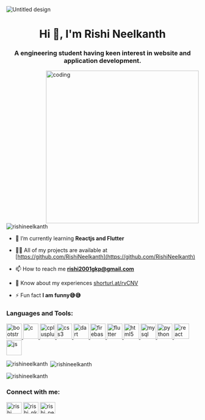 ![Untitled design](https://user-images.githubusercontent.com/71087332/210004785-71b09712-9964-4ba4-b6db-0e35d09af3ab.gif)
<h1 align="center">Hi 👋, I'm Rishi Neelkanth</h1>
<h3 align="center">A engineering student having keen interest in website and application development.</h3>

<img align="right" alt="coding" width="400" src="https://media.tenor.com/NOYF3f82b_gAAAAC/programmer.gif">

<p align="left"> <img src="https://komarev.com/ghpvc/?username=rishineelkanth&label=Profile%20views&color=0e75b6&style=flat" alt="rishineelkanth" /> </p>

- 🌱 I’m currently learning **Reactjs and Flutter**

- 👨‍💻 All of my projects are available at [https://github.com/RishiNeelkanth](https://github.com/RishiNeelkanth)

- 📫 How to reach me **rishi2001gkp@gmail.com**

- 📄 Know about my experiences [shorturl.at/rvCNV](shorturl.at/rvCNV)

- ⚡ Fun fact **I am funny😅😅**



<h3 align="left">Languages and Tools:</h3>
<p align="left"> 
<a href="https://getbootstrap.com" target="_blank" rel="noreferrer"> <img src="https://www.vectorlogo.zone/logos/getbootstrap/getbootstrap-icon.svg" alt="bootstrap" width="40" height="40"/> </a><a href="https://www.cprogramming.com/" target="_blank" rel="noreferrer">
<img src="https://user-images.githubusercontent.com/71087332/209993411-47bc2ab2-5708-44a9-a821-6f1fba4de926.svg" alt="c" width="40" height="40"/></a><a href="https://www.w3schools.com/cpp/" target="_blank" rel="noreferrer"> <img src="https://user-images.githubusercontent.com/71087332/209993806-be9a36a3-1e7d-4b8b-a30e-2a21e3da0263.svg" alt="cplusplus" width="40" height="40"/> </a><a href="https://www.w3schools.com/css/" target="_blank" rel="noreferrer"> <img src="https://user-images.githubusercontent.com/71087332/209994200-03472451-4f00-421c-9c3f-6586e019f5d1.svg" alt="css3" width="40" height="40"/> </a><a href="https://dart.dev" target="_blank" rel="noreferrer"> <img src="https://www.vectorlogo.zone/logos/dartlang/dartlang-icon.svg" alt="dart" width="40" height="40"/> </a><a href="https://firebase.google.com/" target="_blank" rel="noreferrer"> <img src="https://www.vectorlogo.zone/logos/firebase/firebase-icon.svg" alt="firebase" width="40" height="40"/> </a><a href="https://flutter.dev" target="_blank" rel="noreferrer"> <img src="https://www.vectorlogo.zone/logos/flutterio/flutterio-icon.svg" alt="flutter" width="40" height="40"/> </a><a href="https://www.w3.org/html/" target="_blank" rel="noreferrer"> <img src="https://user-images.githubusercontent.com/71087332/209994550-f6f2e058-9ae2-46c6-9a8a-8fd3ec5bf2e5.svg" alt="html5" width="40" height="40"/> </a><a href="https://www.mysql.com/" target="_blank" rel="noreferrer"> <img src="https://www.vectorlogo.zone/logos/mysql/mysql-official.svg" alt="mysql" width="40" height="40"/> </a><a href="https://www.python.org" target="_blank" rel="noreferrer"> <img src="https://www.vectorlogo.zone/logos/python/python-icon.svg" alt="python" width="40" height="40"/> </a><a href="https://reactjs.org/" target="_blank" rel="noreferrer"> <img src="https://www.vectorlogo.zone/logos/reactjs/reactjs-icon.svg" alt="react" width="40" height="40"/> </a><a href="https://www.javascript.com/" target="_blank" rel="noreferrer"> <img src="https://user-images.githubusercontent.com/71087332/209994901-cf5544e3-94a4-4dc1-a71f-36784bd74ab6.svg" alt="js" width="40" height="40"/> </a> </p>

<p><img align="left" src="https://github-readme-stats.vercel.app/api/top-langs?username=rishineelkanth&show_icons=true&locale=en&layout=compact" alt="rishineelkanth" /></p>

<p>&nbsp;<img align="center" src="https://github-readme-stats.vercel.app/api?username=rishineelkanth&show_icons=true&locale=en" alt="rishineelkanth" /></p>

<p><img align="center" src="https://github-readme-streak-stats.herokuapp.com/?user=rishineelkanth&" alt="rishineelkanth" /></p>

<h3 align="left">Connect with me:</h3>
<p align="left">
<a href="https://www.linkedin.com/in/rishi-neelkanth-854969206/" target="blank"><img align="center" src="https://user-images.githubusercontent.com/71087332/210006422-a2d2a252-00d0-4364-bc4a-ca97d7dc9f47.svg" alt="rishi neelkanth" height="30" width="40" /></a>
<a href="https://leetcode.com/Rishi_nk/" target="blank"><img align="center" src="https://user-images.githubusercontent.com/71087332/210006072-471b5617-010e-4141-a902-e0eccfd25473.svg" alt="rishi_nk" height="30" width="40" /></a>
<a href="https://auth.geeksforgeeks.org/user/rishi_neelkanth/practice" target="blank"><img align="center" src="https://user-images.githubusercontent.com/71087332/210006294-36862365-6d86-4a31-9ab5-1ef0ce46bc3e.svg" alt="rishi_neelkanth" height="30" width="40" /></a>
</p>

